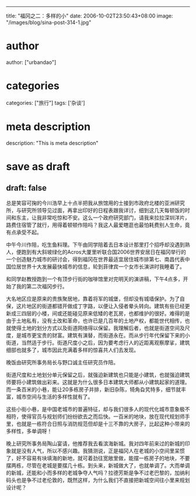 
---
title: "福冈之二：多样的小"
date: 2006-10-02T23:50:43+08:00
image: "/images/blog/sina-post-314-1.jpg"
# author
author: ["urbandao"]
# categories
categories: ["旅行"]
tags: ['杂谈']
# meta description
description: "This is meta description"
# save as draft
draft: false
---

总是笑容可掬的今川浩早上十点半把我从旅馆用的士接到市政府北楼的亚洲研究所，与研究所领导见过面，再拿出印好的日程表跟我详讨，细到这几天每顿饭的时间和东主，让我非常吃惊和不安。这么一个政府研究部门，请我来拉拉深圳洋片，路费住宿管了就行，用得着顿顿作陪吗？我这人最爱瞎逛也最怕耗费别人生命，竟有点承受不起。

中午今川作陪，吃生鱼料理。下午由同学陪着去日本设计那里打个招呼却没遇到熟人，便跑到有大斜坡绿化的Acros大厦里听联合国2006世界安居日在福冈举行的一个创造魅力城市的研讨会，得到福冈在世界最适宜居住城市排第七、南昌代表中国位居世界十大发展最快城市的信息，轮到菲律宾一个女市长演讲时我睡着了。

和同学赵教授跑到一个有顶步行街的咖啡馆里对完明天的演讲稿，下午4点多，开始了我的第二次福冈步行。

大名地区应是原来的贵族聚居地，靠着将军的城堡，但却没有城墙保护。为了自保，这片地区的街道都错开做成丁字路，以便让入侵者晕头转向。建筑有些已经更新成三四层的小楼，间或还能碰见原来低矮的老瓦房，也都维护的很好。难得的是由于土地私有，没有土改和革命，也许已是几百年的土地产权，都能世代相传，也就使得土地的划分方式以及街道网络得以保留。我理解后者，也就是街道空间及尺度，是城市更宝贵的财富。建筑有演替，而街道永在。而从步行年代保留下来的小街道，当然适于步行。街道尺度小之后，因为要考虑行人的近距离观察摩挲，建筑细部也就多了，城市因此充满着多样的惊喜共人们去发现。

晚饭由研究所事务局长与野口诚主任研究员作陪。

街道尺度和土地划分单元保留之后，就强迫新建筑也只能是小建筑，也就强迫建筑师要将小建筑做出彩来。这就是为什么很多日本建筑大师都从小建筑起家的道理。而一条百米的小巷，能让20多栋房子并排，新旧杂陈，犄角旮旯特多，细节就丰富，城市空间与生活的多样性就有了。

这些小街小巷，是中国老城市的普遍特征，却与我们很多人的现代化城市意象极不相符，使得官员与规划师们纷纷欲去之而后快。一百米的地块，放在现代规划师手里，也就是一栋符合日照与消防规范但却是十三不靠的大房子，比起这种小带来的多样性，多单调呀！

晚上研究所事务局陶山宴请，他推荐我去看滨海新城。我对四年前来过的新城的印象就是没有人气，所以不感兴趣。我猜测说，正是福冈人在老城的小空间里呆惯了，好不容易有块填海的新地，就可着劲往宽敞里做，能摆一栋房子的地块，不要摆两栋，尽管在老城是要摆几十栋。到头来，新城做大了，也就单调了。大而单调的新城，还能和小而多样的老城争夺人气吗？拉德芳斯是争不过老巴黎的，加纳利码头也是争不过老伦敦的，既然这样，为什么我们不直接把新城空间往小里来规划设计呢？

